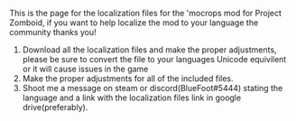 This is the page for the localization files for the 'mocrops mod for Project Zomboid, if you want to help localize the mod to your language the community thanks you!

1. Download all the localization files and make the proper adjustments, please be sure to convert the file to your languages Unicode equivilent or it will cause issues in the game
2. Make the proper adjustments for all of the included files.
3. Shoot me a message on steam or discord(BlueFoot#5444) stating the language and a link with the localization files link in google drive(preferably).
